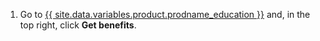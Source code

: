 1. Go to [{{ site.data.variables.product.prodname_education }}](https://education.github.com) and, in the top right, click **Get benefits**.
